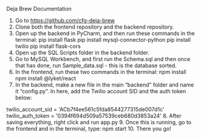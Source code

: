 Deja Brew Documentation

1.  Go to https://github.com/cfg-deja-brew
2. Clone both the frontend repository and the backend repository.
3. Open up the backend in PyCharm, and then run these commands in the terminal:
	pip install flask
	pip install mysql-connector-python
	pip install twilio
	pip install flask-cors
4. Open up the SQL Scripts folder in the backend folder.
5. Go to MySQL Workbench, and first run the Schema.sql and then once that has done, run Sample_data.sql - this is the database sorted.
6. In the frontend, run these two commands in the terminal:
	npm install
	npm install @lyket/react
7. In the backend, make a new file in the main “backend” folder and name it “config.py”.  In here, add the Twilio account SID and the auth token below:

twilio_account_sid = 'ACb7f4ee561c5fda8544277315de007d1c'
twilio_auth_token = '0394f694d509a57539ceb680d3853a24'
8. After saving everything, right click and run app.py
9. Once this is running, go to the frontend and in the terminal, type: npm start
10. There you go!
